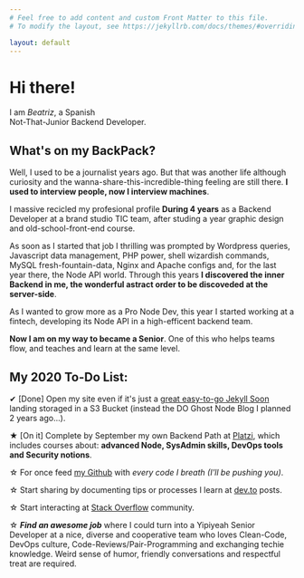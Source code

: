 ```yaml
---
# Feel free to add content and custom Front Matter to this file.
# To modify the layout, see https://jekyllrb.com/docs/themes/#overriding-theme-defaults

layout: default
---
```


# Hi there!

I am *Beatriz*, a Spanish  
Not-That-Junior Backend Developer.


## What's on my BackPack?

Well, I used to be a journalist years ago. But that was another life although curiosity and the wanna-share-this-incredible-thing feeling are still there. **I used to interview people, now I interview machines**.  

I massive recicled my profesional profile **During 4 years** as a Backend Developer at a brand studio TIC team, after studing a year graphic design and old-school-front-end course.

As soon as I started that job I thrilling was prompted by Wordpress queries, Javascript data management, PHP power, shell wizardish commands, MySQL fresh-fountain-data, Nginx and Apache configs and, for the last year there, the Node API world. Through this years **I discovered the inner Backend in me, the wonderful astract order to be discoveded at the server-side**.

As I wanted to grow more as a Pro Node Dev, this year I started working at a fintech, developing its Node API in a high-efficent backend team.

**Now I am on my way to became a Senior**. One of this who helps teams flow, and teaches and learn at the same level.


## My 2020 To-Do List:

&#10004; [Done] Open my site even if it's just a [great easy-to-go Jekyll Soon](https://github.com/YJPL/soon/) landing storaged in a S3 Bucket (instead the DO Ghost Node Blog I planned 2 years ago...).  

&#9733; [On it] Complete by September my own Backend Path at [Platzi](https://platzi.com/), which includes courses about: **advanced Node, SysAdmin skills, DevOps tools and Security notions**. 

&#9734; For once feed [my Github](https://github.com/btrzcodes) with *every code I breath (I'll be pushing you)*.

&#9734; Start sharing by documenting tips or processes I learn at [dev.to](https://dev.to/btrzcodes) posts.

&#9734; Start interacting at [Stack Overflow](https://stackoverflow.com/story/btrz-developer) community.

&#9734; ***Find an awesome job*** where I could turn into a Yipiyeah Senior Developer at a nice, diverse and cooperative team who loves Clean-Code, DevOps culture, Code-Reviews/Pair-Programming and exchanging techie knowledge. Weird sense of humor, friendly conversations and respectful treat are required. 